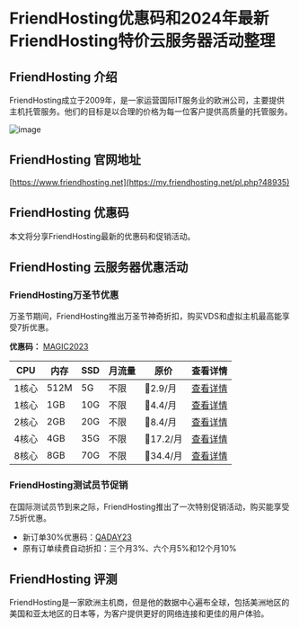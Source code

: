 # FriendHosting优惠码和2024年最新FriendHosting特价云服务器活动整理

## FriendHosting 介绍

FriendHosting成立于2009年，是一家运营国际IT服务业的欧洲公司，主要提供主机托管服务。他们的目标是以合理的价格为每一位客户提供高质量的托管服务。

![image](https://github.com/aidenqzlgut/FriendHosting/assets/157262048/162eb532-c1b3-4bc8-bc33-e1a3f73252c3)

## FriendHosting 官网地址

[https://www.friendhosting.net](https://my.friendhosting.net/pl.php?48935)

## FriendHosting 优惠码

本文将分享FriendHosting最新的优惠码和促销活动。

## FriendHosting 云服务器优惠活动

### FriendHosting万圣节优惠

万圣节期间，FriendHosting推出万圣节神奇折扣，购买VDS和虚拟主机最高能享受7折优惠。

**优惠码：** [MAGIC2023](https://my.friendhosting.net/pl.php?48935)

| CPU | 内存 | SSD | 月流量 | 原价 | 查看详情 |
| --- | --- | --- | --- | --- | --- |
| 1核心 | 512M | 5G | 不限 | 2.9/月 | [查看详情](https://my.friendhosting.net/pl.php?48935) |
| 1核心 | 1GB | 10G | 不限 | 4.4/月 | [查看详情](https://my.friendhosting.net/pl.php?48935) |
| 2核心 | 2GB | 20G | 不限 | 8.4/月 | [查看详情](https://my.friendhosting.net/pl.php?48935) |
| 4核心 | 4GB | 35G | 不限 | 17.2/月 | [查看详情](https://my.friendhosting.net/pl.php?48935) |
| 8核心 | 8GB | 70G | 不限 | 34.4/月 | [查看详情](https://my.friendhosting.net/pl.php?48935) |

### FriendHosting测试员节促销

在国际测试员节到来之际，FriendHosting推出了一次特别促销活动，购买能享受7.5折优惠。

- 新订单30%优惠码：[QADAY23](https://my.friendhosting.net/pl.php?48935)
- 原有订单续费自动折扣：三个月3%、六个月5%和12个月10%

## FriendHosting 评测

FriendHosting是一家欧洲主机商，但是他的数据中心遍布全球，包括美洲地区的美国和亚太地区的日本等，为客户提供更好的网络连接和更佳的用户体验。

